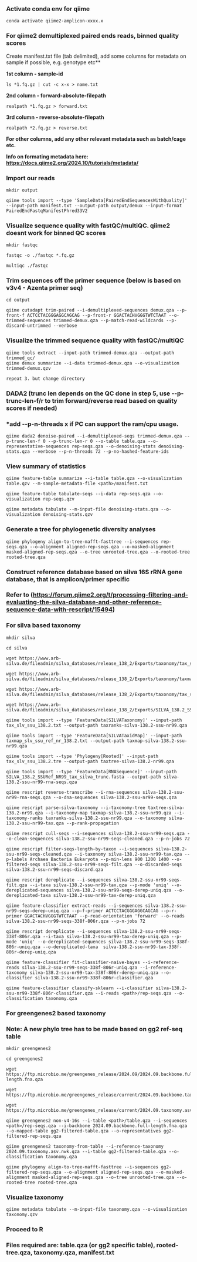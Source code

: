 ### Activate conda env for qiime


	conda activate qiime2-amplicon-xxxx.x



### For qiime2 demultiplexed paired ends reads, binned quality scores

Create manifest.txt file (tab delimited), add some columns for metadata on sample if possible, e.g. genotype etc**

**1st column - sample-id**


	ls *1.fq.gz | cut -c x-x > name.txt


**2nd column - forward-absolute-filepath**


	realpath *1.fq.gz > forward.txt


**3rd column - reverse-absolute-filepath**


	realpath *2.fq.gz > reverse.txt


**For other columns, add any other relevant metadata such as batch/cage etc.**

**Info on formating metadata here: https://docs.qiime2.org/2024.10/tutorials/metadata/**


### Import our reads

	mkdir output

	qiime tools import --type 'SampleData[PairedEndSequencesWithQuality]' --input-path manifest.txt --output-path output/demux --input-format PairedEndFastqManifestPhred33V2


### Visualize sequence quality with fastQC/multiQC. qiime2 doesnt work for binned QC scores

	mkdir fastqc

	fastqc -o ./fastqc *.fq.gz

	multiqc ./fastqc

 
### Trim sequences off the primer sequence (below is based on v3v4 - Azenta primer seq)

	cd output

	qiime cutadapt trim-paired --i-demultiplexed-sequences demux.qza --p-front-f ACTCCTACGGGAGGCAGCAG --p-front-r GGACTACHVGGGTWTCTAAT --o-trimmed-sequences trimmed-demux.qza --p-match-read-wildcards --p-discard-untrimmed --verbose

 
### Visualize the trimmed sequence quality with fastQC/multiQC
   
	qiime tools extract --input-path trimmed-demux.qza --output-path trimmed_qc/
 	qiime demux summarize --i-data trimmed-demux.qza --o-visualization trimmed-demux.qzv

	repeat 3. but change directory


### DADA2 (trunc len depends on the QC done in step 5, use --p-trunc-len-f/r to trim forward/reverse read based on quality scores if needed)
### *add --p-n-threads x if PC can support the ram/cpu usage.

	qiime dada2 denoise-paired --i-demultiplexed-seqs trimmed-demux.qza --p-trunc-len-f 0 --p-trunc-len-r 0 --o-table table.qza --o-representative-sequences rep-seqs.qza --o-denoising-stats denoising-stats.qza --verbose --p-n-threads 72 --p-no-hashed-feature-ids


### View summary of statistics

	qiime feature-table summarize --i-table table.qza --o-visualization table.qzv --m-sample-metadata-file <path>/manifest.txt

	qiime feature-table tabulate-seqs --i-data rep-seqs.qza --o-visualization rep-seqs.qzv

	qiime metadata tabulate --m-input-file denoising-stats.qza --o-visualization denoising-stats.qzv


### Generate a tree for phylogenetic diversity analyses

	qiime phylogeny align-to-tree-mafft-fasttree --i-sequences rep-seqs.qza --o-alignment aligned-rep-seqs.qza --o-masked-alignment masked-aligned-rep-seqs.qza --o-tree unrooted-tree.qza --o-rooted-tree rooted-tree.qza


### Construct reference database based on silva 16S rRNA gene database, that is amplicon/primer specific
### Refer to (https://forum.qiime2.org/t/processing-filtering-and-evaluating-the-silva-database-and-other-reference-sequence-data-with-rescript/15494)
### For silva based taxonomy

	mkdir silva
 
	cd silva
 
	wget https://www.arb-silva.de/fileadmin/silva_databases/release_138_2/Exports/taxonomy/tax_slv_ssu_138.2.txt.gz
 
	wget https://www.arb-silva.de/fileadmin/silva_databases/release_138_2/Exports/taxonomy/taxmap_slv_ssu_ref_nr_138.2.txt.gz
 
	wget https://www.arb-silva.de/fileadmin/silva_databases/release_138_2/Exports/taxonomy/tax_slv_ssu_138.2.tre.gz
 
	wget https://www.arb-silva.de/fileadmin/silva_databases/release_138_2/Exports/SILVA_138.2_SSURef_NR99_tax_silva_trunc.fasta.gz
 
	qiime tools import --type 'FeatureData[SILVATaxonomy]' --input-path tax_slv_ssu_138.2.txt --output-path taxranks-silva-138.2-ssu-nr99.qza
 
	qiime tools import --type 'FeatureData[SILVATaxidMap]' --input-path taxmap_slv_ssu_ref_nr_138.2.txt --output-path taxmap-silva-138.2-ssu-nr99.qza
 
	qiime tools import --type 'Phylogeny[Rooted]' --input-path tax_slv_ssu_138.2.tre --output-path taxtree-silva-138.2-nr99.qza
 
	qiime tools import --type 'FeatureData[RNASequence]' --input-path SILVA_138.2_SSURef_NR99_tax_silva_trunc.fasta --output-path silva-138.2-ssu-nr99-rna-seqs.qza
 
	qiime rescript reverse-transcribe --i-rna-sequences silva-138.2-ssu-nr99-rna-seqs.qza --o-dna-sequences silva-138.2-ssu-nr99-seqs.qza
 
	qiime rescript parse-silva-taxonomy --i-taxonomy-tree taxtree-silva-138.2-nr99.qza --i-taxonomy-map taxmap-silva-138.2-ssu-nr99.qza --i-taxonomy-ranks taxranks-silva-138.2-ssu-nr99.qza --o-taxonomy silva-138.2-ssu-nr99-tax.qza --p-rank-propagation
 
	qiime rescript cull-seqs --i-sequences silva-138.2-ssu-nr99-seqs.qza --o-clean-sequences silva-138.2-ssu-nr99-seqs-cleaned.qza --p-n-jobs 72
 
	qiime rescript filter-seqs-length-by-taxon --i-sequences silva-138.2-ssu-nr99-seqs-cleaned.qza --i-taxonomy silva-138.2-ssu-nr99-tax.qza --p-labels Archaea Bacteria Eukaryota --p-min-lens 900 1200 1400 --o-filtered-seqs silva-138.2-ssu-nr99-seqs-filt.qza --o-discarded-seqs silva-138.2-ssu-nr99-seqs-discard.qza
 
	qiime rescript dereplicate --i-sequences silva-138.2-ssu-nr99-seqs-filt.qza --i-taxa silva-138.2-ssu-nr99-tax.qza --p-mode 'uniq' --o-dereplicated-sequences silva-138.2-ssu-nr99-seqs-derep-uniq.qza --o-dereplicated-taxa silva-138.2-ssu-nr99-tax-derep-uniq.qza
 
	qiime feature-classifier extract-reads --i-sequences silva-138.2-ssu-nr99-seqs-derep-uniq.qza --p-f-primer ACTCCTACGGGAGGCAGCAG --p-r-primer GGACTACHVGGGTWTCTAAT --p-read-orientation 'forward' --o-reads silva-138.2-ssu-nr99-seqs-338f-806r.qza --p-n-jobs 72
 
	qiime rescript dereplicate --i-sequences silva-138.2-ssu-nr99-seqs-338f-806r.qza --i-taxa silva-138.2-ssu-nr99-tax-derep-uniq.qza --p-mode 'uniq' --o-dereplicated-sequences silva-138.2-ssu-nr99-seqs-338f-806r-uniq.qza --o-dereplicated-taxa  silva-138.2-ssu-nr99-tax-338f-806r-derep-uniq.qza
 
	qiime feature-classifier fit-classifier-naive-bayes --i-reference-reads silva-138.2-ssu-nr99-seqs-338f-806r-uniq.qza --i-reference-taxonomy silva-138.2-ssu-nr99-tax-338f-806r-derep-uniq.qza --o-classifier silva-138.2-ssu-nr99-338f-806r-classifier.qza
 
	qiime feature-classifier classify-sklearn --i-classifier silva-138.2-ssu-nr99-338f-806r-classifier.qza --i-reads <path>/rep-seqs.qza --o-classification taxonomy.qza


 ### For greengenes2 based taxonomy
 ### Note: A new phylo tree has to be made based on gg2 ref-seq table
 
	mkdir greengenes2
 
	cd greengenes2
 
	wget https://ftp.microbio.me/greengenes_release/2024.09/2024.09.backbone.full-length.fna.qza
 
	wget https://ftp.microbio.me/greengenes_release/current/2024.09.backbone.tax.qza
 
	wget https://ftp.microbio.me/greengenes_release/current/2024.09.taxonomy.asv.nwk.qza
 
	qiime greengenes2 non-v4-16s --i-table <path>/table.qza --i-sequences <path>/rep-seqs.qza --i-backbone 2024.09.backbone.full-length.fna.qza --o-mapped-table gg2-filtered-table.qza --o-representatives gg2-filtered-rep-seqs.qza
 
	qiime greengenes2 taxonomy-from-table --i-reference-taxonomy 2024.09.taxonomy.asv.nwk.qza --i-table gg2-filtered-table.qza --o-classification taxonomy.qza

 	qiime phylogeny align-to-tree-mafft-fasttree --i-sequences gg2-filtered-rep-seqs.qza --o-alignment aligned-rep-seqs.qza --o-masked-alignment masked-aligned-rep-seqs.qza --o-tree unrooted-tree.qza --o-rooted-tree rooted-tree.qza

### Visualize taxonomy
    
	qiime metadata tabulate --m-input-file taxonomy.qza --o-visualization taxonomy.qzv

    
### Proceed to R
### Files required are: table.qza (or gg2 specific table), rooted-tree.qza, taxonomy.qza, manifest.txt
